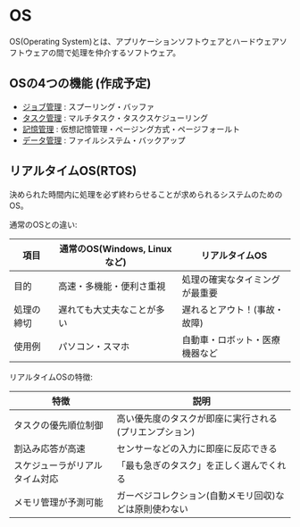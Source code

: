 # OS

OS(Operating System)とは、アプリケーションソフトウェアとハードウェアソフトウェアの間で処理を仲介するソフトウェア。

## OSの4つの機能 (作成予定)

- [ジョブ管理](os_job_management.md) : スプーリング・バッファ
- [タスク管理](os_task_management.md) : マルチタスク・タスクスケジューリング
- [記憶管理](os_memory_managemtn.md) : 仮想記憶管理・ページング方式・ページフォールト
- [データ管理](os_data_managemtnt.md) : ファイルシステム・バックアップ

## リアルタイムOS(RTOS)

決められた時間内に処理を必ず終わらせることが求められるシステムのためのOS。

通常のOSとの違い:

| 項目       | 通常のOS(Windows, Linuxなど) | リアルタイムOS                 |
|------------|------------------------------| -------------------------------|
| 目的       | 高速・多機能・便利さ重視     | 処理の確実なタイミングが最重要 |
| 処理の締切 | 遅れても大丈夫なことが多い   | 遅れるとアウト！(事故・故障)   |
| 使用例     | パソコン・スマホ             | 自動車・ロボット・医療機器など |

リアルタイムOSの特徴:

| 特徴                           | 説明                                                   |
| -------------------------------|--------------------------------------------------------|
| タスクの優先順位制御           | 高い優先度のタスクが即座に実行される(プリエンプション) |
| 割込み応答が高速               | センサーなどの入力に即座に反応できる                   |
| スケジューラがリアルタイム対応 | 「最も急ぎのタスク」を正しく選んでくれる               |
| メモリ管理が予測可能           | ガーベジコレクション(自動メモリ回収)などは原則使わない |

